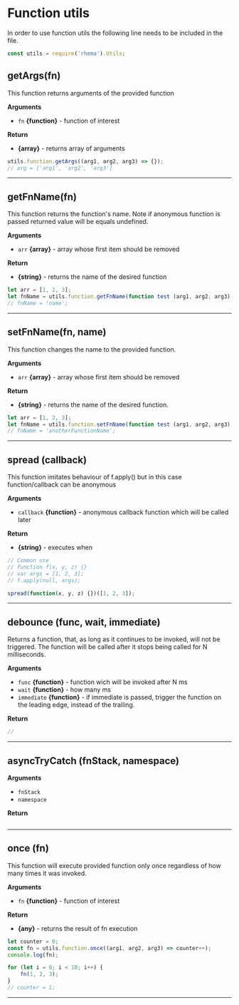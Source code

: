 # Function utils
In order to use function utils the following line needs to be included in the file.
```js
const utils = require('rhema').Utils;
```

## getArgs(fn)
This function returns arguments of the provided function

**Arguments**
- `fn` **{function}** - function of interest

**Return**
- **{array}** - returns array of arguments

```js
utils.function.getArgs((arg1, arg2, arg3) => {});
// arg = ['arg1', 'arg2', 'arg3']
```

---

## getFnName(fn)
This function returns the function's name. Note if anonymous function is passed returned value will be equals undefined.

**Arguments**
- `arr` **{array}** - array whose first item should be removed

**Return**
- **{string}** - returns the name of the desired function

```js
let arr = [1, 2, 3];
let fnName = utils.function.getFnName(function test (arg1, arg2, arg3) {}));
// fnName = 'name';
```

---

## setFnName(fn, name)
This function changes the name to the provided function.

**Arguments**
- `arr` **{array}** - array whose first item should be removed

**Return**
- **{string}** - returns the name of the desired function.

```js
let arr = [1, 2, 3];
let fnName = utils.function.setFnName(function test (arg1, arg2, arg3) {}), 'anotherFunctionName');
// fnName = 'anotherFunctionName';
```

---

## spread (callback)
This function imitates behaviour of f.apply() but in this case function/callback can be anonymous

**Arguments**
- `callback` **{function}** - anonymous callback function which will be called later

**Return**
- **{string}** - executes when 

```js
// Common use
// function f(x, y, z) {}
// var args = [1, 2, 3];
// f.apply(null, args);

spread(function(x, y, z) {})([1, 2, 3]);
```

---

## debounce (func, wait, immediate)
Returns a function, that, as long as it continues to be invoked, will not be triggered. The function will be called after it stops being called for N milliseconds.

**Arguments**
- `func` **{function}** - function wich will be invoked after N ms
- `wait` **{function}** - how many ms
- `immediate` **{function}** - if immediate is passed, trigger the function on the leading edge, instead of the trailing.

**Return**


```js
//
```

---
## asyncTryCatch (fnStack, namespace)


**Arguments**
- `fnStack` 
- `namespace`

**Return**


```js

```

---

## once (fn)
This function will execute provided function only once regardless of how many times it was invoked.

**Arguments**
- `fn` **{function}** - function of interest

**Return**
- **{any}** - returns the result of fn execution

```js
let counter = 0;
const fn = utils.function.once((arg1, arg2, arg3) => counter++);
console.log(fn);

for (let i = 0; i < 10; i++) {
    fn(1, 2, 3);
}
// counter = 1;
```

---




